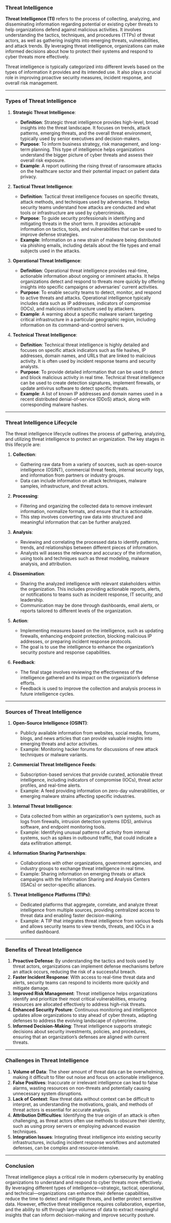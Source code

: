 ### **Threat Intelligence**

**Threat Intelligence (TI)** refers to the process of collecting, analyzing, and disseminating information regarding potential or existing cyber threats to help organizations defend against malicious activities. It involves understanding the tactics, techniques, and procedures (TTPs) of threat actors, as well as gathering insights into emerging threats, vulnerabilities, and attack trends. By leveraging threat intelligence, organizations can make informed decisions about how to protect their systems and respond to cyber threats more effectively.

Threat intelligence is typically categorized into different levels based on the types of information it provides and its intended use. It also plays a crucial role in improving proactive security measures, incident response, and overall risk management.

---

### **Types of Threat Intelligence**

1. **Strategic Threat Intelligence**:
   - **Definition**: Strategic threat intelligence provides high-level, broad insights into the threat landscape. It focuses on trends, attack patterns, emerging threats, and the overall threat environment, typically used by senior executives and decision-makers.
   - **Purpose**: To inform business strategy, risk management, and long-term planning. This type of intelligence helps organizations understand the bigger picture of cyber threats and assess their overall risk exposure.
   - **Example**: A report outlining the rising threat of ransomware attacks on the healthcare sector and their potential impact on patient data privacy.

2. **Tactical Threat Intelligence**:
   - **Definition**: Tactical threat intelligence focuses on specific threats, attack methods, and techniques used by adversaries. It helps security teams understand how attacks are conducted and what tools or infrastructure are used by cybercriminals.
   - **Purpose**: To guide security professionals in identifying and mitigating threats in the short term. It provides actionable information on tactics, tools, and vulnerabilities that can be used to improve defense strategies.
   - **Example**: Information on a new strain of malware being distributed via phishing emails, including details about the file types and email subjects used in the attacks.

3. **Operational Threat Intelligence**:
   - **Definition**: Operational threat intelligence provides real-time, actionable information about ongoing or imminent attacks. It helps organizations detect and respond to threats more quickly by offering insights into specific campaigns or adversaries' current activities.
   - **Purpose**: To enable security teams to detect, monitor, and respond to active threats and attacks. Operational intelligence typically includes data such as IP addresses, indicators of compromise (IOCs), and malicious infrastructure used by attackers.
   - **Example**: A warning about a specific malware variant targeting critical infrastructure in a particular geographic region, including information on its command-and-control servers.

4. **Technical Threat Intelligence**:
   - **Definition**: Technical threat intelligence is highly detailed and focuses on specific attack indicators such as file hashes, IP addresses, domain names, and URLs that are linked to malicious activity. It is often used by incident response teams and security analysts.
   - **Purpose**: To provide detailed information that can be used to detect and block malicious activity in real time. Technical threat intelligence can be used to create detection signatures, implement firewalls, or update antivirus software to detect specific threats.
   - **Example**: A list of known IP addresses and domain names used in a recent distributed denial-of-service (DDoS) attack, along with corresponding malware hashes.

---

### **Threat Intelligence Lifecycle**

The threat intelligence lifecycle outlines the process of gathering, analyzing, and utilizing threat intelligence to protect an organization. The key stages in this lifecycle are:

1. **Collection**:
   - Gathering raw data from a variety of sources, such as open-source intelligence (OSINT), commercial threat feeds, internal security logs, and information from partners or industry groups.
   - Data can include information on attack techniques, malware samples, infrastructure, and threat actors.

2. **Processing**:
   - Filtering and organizing the collected data to remove irrelevant information, normalize formats, and ensure that it is actionable.
   - This step involves converting raw data into structured and meaningful information that can be further analyzed.

3. **Analysis**:
   - Reviewing and correlating the processed data to identify patterns, trends, and relationships between different pieces of information.
   - Analysts will assess the relevance and accuracy of the information, using tools and techniques such as threat modeling, malware analysis, and attribution.

4. **Dissemination**:
   - Sharing the analyzed intelligence with relevant stakeholders within the organization. This includes providing actionable reports, alerts, or notifications to teams such as incident response, IT security, and leadership.
   - Communication may be done through dashboards, email alerts, or reports tailored to different levels of the organization.

5. **Action**:
   - Implementing measures based on the intelligence, such as updating firewalls, enhancing endpoint protection, blocking malicious IP addresses, or preparing incident response protocols.
   - The goal is to use the intelligence to enhance the organization’s security posture and response capabilities.

6. **Feedback**:
   - The final stage involves reviewing the effectiveness of the intelligence gathered and its impact on the organization’s defense efforts.
   - Feedback is used to improve the collection and analysis process in future intelligence cycles.

---

### **Sources of Threat Intelligence**

1. **Open-Source Intelligence (OSINT)**:
   - Publicly available information from websites, social media, forums, blogs, and news articles that can provide valuable insights into emerging threats and actor activities.
   - Example: Monitoring hacker forums for discussions of new attack techniques or malware variants.

2. **Commercial Threat Intelligence Feeds**:
   - Subscription-based services that provide curated, actionable threat intelligence, including indicators of compromise (IOCs), threat actor profiles, and real-time alerts.
   - Example: A feed providing information on zero-day vulnerabilities, or emerging malware strains affecting specific industries.

3. **Internal Threat Intelligence**:
   - Data collected from within an organization's own systems, such as logs from firewalls, intrusion detection systems (IDS), antivirus software, and endpoint monitoring tools.
   - Example: Identifying unusual patterns of activity from internal systems, such as spikes in outbound traffic, that could indicate a data exfiltration attempt.

4. **Information Sharing Partnerships**:
   - Collaborations with other organizations, government agencies, and industry groups to exchange threat intelligence in real time.
   - Example: Sharing information on emerging threats or attack campaigns with the Information Sharing and Analysis Centers (ISACs) or sector-specific alliances.

5. **Threat Intelligence Platforms (TIPs)**:
   - Dedicated platforms that aggregate, correlate, and analyze threat intelligence from multiple sources, providing centralized access to threat data and enabling faster decision-making.
   - Example: A TIP that integrates threat intelligence from various feeds and allows security teams to view trends, threats, and IOCs in a unified dashboard.

---

### **Benefits of Threat Intelligence**

1. **Proactive Defense**: By understanding the tactics and tools used by threat actors, organizations can implement defense mechanisms before an attack occurs, reducing the risk of a successful breach.
2. **Faster Incident Response**: With access to real-time threat data and alerts, security teams can respond to incidents more quickly and mitigate damage.
3. **Improved Risk Management**: Threat intelligence helps organizations identify and prioritize their most critical vulnerabilities, ensuring resources are allocated effectively to address high-risk threats.
4. **Enhanced Security Posture**: Continuous monitoring and intelligence updates allow organizations to stay ahead of cyber threats, adapting defenses to address the evolving landscape of cybercrime.
5. **Informed Decision-Making**: Threat intelligence supports strategic decisions about security investments, policies, and procedures, ensuring that an organization’s defenses are aligned with current threats.

---

### **Challenges in Threat Intelligence**

1. **Volume of Data**: The sheer amount of threat data can be overwhelming, making it difficult to filter out noise and focus on actionable intelligence.
2. **False Positives**: Inaccurate or irrelevant intelligence can lead to false alarms, wasting resources on non-threats and potentially causing unnecessary system disruptions.
3. **Lack of Context**: Raw threat data without context can be difficult to interpret, as understanding the motivations, goals, and methods of threat actors is essential for accurate analysis.
4. **Attribution Difficulties**: Identifying the true origin of an attack is often challenging, as threat actors often use methods to obscure their identity, such as using proxy servers or employing advanced evasion techniques.
5. **Integration Issues**: Integrating threat intelligence into existing security infrastructures, including incident response workflows and automated defenses, can be complex and resource-intensive.

---

### **Conclusion**

Threat intelligence plays a critical role in modern cybersecurity by enabling organizations to understand and respond to cyber threats more effectively. By leveraging different types of intelligence—strategic, tactical, operational, and technical—organizations can enhance their defense capabilities, reduce the time to detect and mitigate threats, and better protect sensitive data. However, effective threat intelligence requires collaboration, expertise, and the ability to sift through large volumes of data to extract meaningful insights that can inform decision-making and improve security posture.
